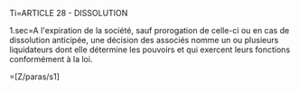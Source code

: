 Ti=ARTICLE 28 - DISSOLUTION 

1.sec=A l'expiration de la société, sauf prorogation de celle-ci ou en cas de dissolution anticipée, une décision des associés nomme un ou plusieurs liquidateurs dont elle détermine les pouvoirs et qui exercent leurs fonctions conformément à la loi.  

=[Z/paras/s1]